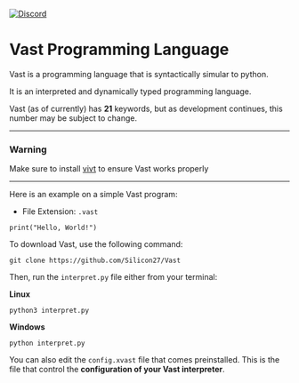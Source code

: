 [![Discord](https://img.shields.io/badge/Discord-gray?style=flat-square&logo=discord&link=https://discord.gg/dDDrjSuxcg)](https://discord.gg/dDDrjSuxcg)

# Vast Programming Language

Vast is a programming language that is syntactically simular to python.

It is an interpreted and dynamically typed programming language.

Vast (as of currently) has **21** keywords, but as development continues, this number may be subject to change.
- - -
### Warning
Make sure to install [vivt](https://github.com/Silicon27/vivt) to ensure Vast works properly
- - -
Here is an example on a simple Vast program:                                                                
- File Extension: `.vast`
```vast
print("Hello, World!")
```
To download Vast, use the following command:
```shell
git clone https://github.com/Silicon27/Vast
```
Then, run the `interpret.py` file either from your terminal:

**Linux**
```shell
python3 interpret.py
```

**Windows**
```shell
python interpret.py
```

You can also edit the `config.xvast` file that comes preinstalled. This is the file that control the **configuration of your Vast interpreter**.
